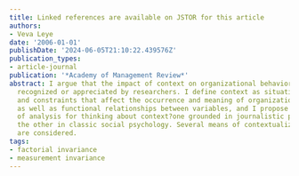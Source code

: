 ```yaml
---
title: Linked references are available on JSTOR for this article
authors:
- Veva Leye
date: '2006-01-01'
publishDate: '2024-06-05T21:10:22.439576Z'
publication_types:
- article-journal
publication: '*Academy of Management Review*'
abstract: I argue that the impact of context on organizational behavior is not sufficiently
  recognized or appreciated by researchers. I define context as situational opportunities
  and constraints that affect the occurrence and meaning of organizational behavior
  as well as functional relationships between variables, and I propose two levels
  of analysis for thinking about context?one grounded in journalistic practice and
  the other in classic social psychology. Several means of contextualizing research
  are considered.
tags:
- factorial invariance
- measurement invariance
---
```

